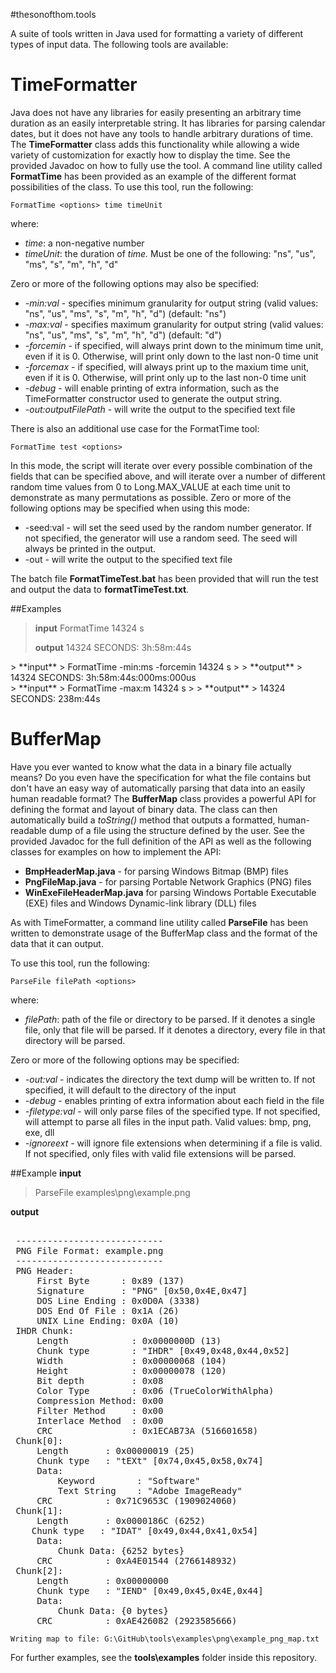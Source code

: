 
#thesonofthom.tools

A suite of tools written in Java used for formatting a variety of different types of input data.
The following tools are available:

# TimeFormatter
Java does not have any libraries for easily presenting an arbitrary time duration as an easily interpretable string. It has libraries for parsing calendar dates, but it does not have any tools to handle arbitrary durations of time. The **TimeFormatter** class adds this functionality while allowing a wide variety of customization for exactly how to display the time. See the provided Javadoc on how to fully use the tool.
A command line utility called **FormatTime** has been provided as an example of the different format possibilities of the class.
To use this tool, run the following:

    FormatTime <options> time timeUnit
where:

 - *time*: a non-negative number  
 - *timeUnit*: the duration of *time.* Must be one of the following: "ns", "us", "ms", "s", "m", "h", "d"

Zero or more of the following options may also be specified:

 - *-min:val* - specifies minimum granularity for output string
      (valid values: "ns", "us", "ms", "s", "m", "h", "d") (default: "ns")
 - *-max:val* - specifies maximum granularity for output string
    (valid values: "ns", "us", "ms", "s", "m", "h", "d") (default: "d")
 - *-forcemin* - if specified, will always print down to the minimum time unit, even if it is 0.
    Otherwise, will print only down to the last non-0 time unit
 - *-forcemax* - if specified, will always print up to the maxium time unit, even if it is 0.
    Otherwise, will print only up to the last non-0 time unit
 - *-debug* - will enable printing of extra information, such as the TimeFormatter constructor used to generate the output string.
 - *-out:outputFilePath* - will write the output to the specified text file
  
There is also an additional use case for the FormatTime tool:

    FormatTime test <options>

In this mode, the script will iterate over every possible combination of the fields that can be specified above, and will iterate over a number of different random time values from 0 to Long.MAX_VALUE at each time unit to demonstrate as many permutations as possible.
Zero or more of the following options may be specified when using this mode:

 - -seed:val - will set the seed used by the random number generator. If not specified, the generator will use a random seed. The seed will always be printed in the output.
 -  -out - will write the output to the specified text file

The batch file **FormatTimeTest.bat** has been provided that will run the test and output the data to **formatTimeTest.txt**.

##Examples

> **input**
> FormatTime 14324 s
> 
> **output** 
> 14324 SECONDS: 3h:58m:44s

<div></div>
> **input** 
> FormatTime -min:ms -forcemin 14324 s
> 
> **output** 
> 14324 SECONDS: 3h:58m:44s:000ms:000us
<div></div>
> **input** 
> FormatTime -max:m 14324 s
> 
> **output** 
> 14324 SECONDS: 238m:44s

# BufferMap
Have you ever wanted to know what the data in a binary file actually means? Do you even have the specification for what the file contains but don't have an easy way of automatically parsing that data into an easily human readable format? The **BufferMap** class provides a powerful API for defining the format and layout of binary data. The class can then automatically build a *toString()* method that outputs a formatted, human-readable dump of a file using the structure defined by the user.
See the provided Javadoc for the full definition of the API as well as the following classes for examples on how to implement the API:

 - **BmpHeaderMap.java** - for parsing Windows Bitmap (BMP) files
 - **PngFileMap.java** - for parsing Portable Network Graphics (PNG) files
 - **WinExeFileHeaderMap.java** for parsing Windows Portable Executable (EXE) files and Windows Dynamic-link library (DLL) files

As with TimeFormatter, a command line utility called **ParseFile** has been written to demonstrate usage of the BufferMap class and the format of the data that it can output.

To use this tool, run the following:

    ParseFile filePath <options>
where:

 - *filePath*: path of the file or directory to be parsed. 
If it denotes a single file, only that file will be parsed. 
If it denotes a directory, every file in that directory will be parsed.

Zero or more of the following options may be specified:

 - *-out:val* - indicates the directory the text dump will be written to.
 If not specified, it will default to the directory of the input
 - *-debug* - enables printing of extra information about each field in the file
 - *-filetype:val* - will only parse files of the specified type.
    If not specified, will attempt to parse all files in the input path.
    Valid values: bmp, png, exe, dll
 - *-ignoreext* - will ignore file extensions when determining if a file is valid.
If not specified, only files with valid file extensions will be parsed.

##Example
**input**
>ParseFile examples\png\example.png
<div></div>

**output**
<pre>

 ----------------------------
 PNG File Format: example.png
 ----------------------------
 PNG Header: 
     First Byte      : 0x89 (137)
     Signature       : "PNG" [0x50,0x4E,0x47]
     DOS Line Ending : 0x0D0A (3338)
     DOS End Of File : 0x1A (26)
     UNIX Line Ending: 0x0A (10)
 IHDR Chunk: 
     Length            : 0x0000000D (13)
     Chunk type        : "IHDR" [0x49,0x48,0x44,0x52]
     Width             : 0x00000068 (104)
     Height            : 0x00000078 (120)
     Bit depth         : 0x08
     Color Type        : 0x06 (TrueColorWithAlpha)
     Compression Method: 0x00
     Filter Method     : 0x00
     Interlace Method  : 0x00
     CRC               : 0x1ECAB73A (516601658)
 Chunk[0]: 
     Length       : 0x00000019 (25)
     Chunk type   : "tEXt" [0x74,0x45,0x58,0x74]
     Data: 
         Keyword        : "Software"
         Text String    : "Adobe ImageReady"
     CRC          : 0x71C9653C (1909024060)
 Chunk[1]: 
     Length       : 0x0000186C (6252)
    Chunk type   : "IDAT" [0x49,0x44,0x41,0x54]
     Data: 
         Chunk Data: {6252 bytes}
     CRC          : 0xA4E01544 (2766148932)
 Chunk[2]: 
     Length       : 0x00000000
     Chunk type   : "IEND" [0x49,0x45,0x4E,0x44]
     Data: 
         Chunk Data: {0 bytes}
     CRC          : 0xAE426082 (2923585666)
</pre>

    Writing map to file: G:\GitHub\tools\examples\png\example_png_map.txt


For further examples, see the **tools\examples** folder inside this repository.